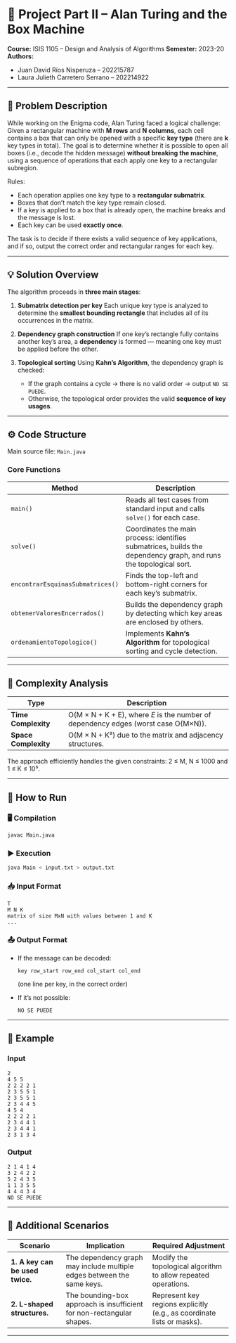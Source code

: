 # 🧩 Project Part II – Alan Turing and the Box Machine

**Course:** ISIS 1105 – Design and Analysis of Algorithms
**Semester:** 2023-20
**Authors:**

* Juan David Ríos Nisperuza – 202215787
* Laura Julieth Carretero Serrano – 202214922

---

## 📘 Problem Description

While working on the Enigma code, Alan Turing faced a logical challenge:
Given a rectangular machine with **M rows** and **N columns**, each cell contains a box that can only be opened with a specific **key type** (there are **k** key types in total).
The goal is to determine whether it is possible to open all boxes (i.e., decode the hidden message) **without breaking the machine**, using a sequence of operations that each apply one key to a rectangular subregion.

Rules:

* Each operation applies one key type to a **rectangular submatrix**.
* Boxes that don’t match the key type remain closed.
* If a key is applied to a box that is already open, the machine breaks and the message is lost.
* Each key can be used **exactly once**.

The task is to decide if there exists a valid sequence of key applications, and if so, output the correct order and rectangular ranges for each key.

---

## 💡 Solution Overview

The algorithm proceeds in **three main stages**:

1. **Submatrix detection per key**
   Each unique key type is analyzed to determine the **smallest bounding rectangle** that includes all of its occurrences in the matrix.

2. **Dependency graph construction**
   If one key’s rectangle fully contains another key’s area, a **dependency** is formed — meaning one key must be applied before the other.

3. **Topological sorting**
   Using **Kahn’s Algorithm**, the dependency graph is checked:

   * If the graph contains a cycle → there is no valid order → output `NO SE PUEDE`.
   * Otherwise, the topological order provides the valid **sequence of key usages**.

---

## ⚙️ Code Structure

Main source file: `Main.java`

### Core Functions

| Method                           | Description                                                                                                       |
| -------------------------------- | ----------------------------------------------------------------------------------------------------------------- |
| `main()`                         | Reads all test cases from standard input and calls `solve()` for each case.                                       |
| `solve()`                        | Coordinates the main process: identifies submatrices, builds the dependency graph, and runs the topological sort. |
| `encontrarEsquinasSubmatrices()` | Finds the top-left and bottom-right corners for each key’s submatrix.                                             |
| `obtenerValoresEncerrados()`     | Builds the dependency graph by detecting which key areas are enclosed by others.                                  |
| `ordenamientoTopologico()`       | Implements **Kahn’s Algorithm** for topological sorting and cycle detection.                                      |

---

## 🧮 Complexity Analysis

| Type                 | Description                                                                        |
| -------------------- | ---------------------------------------------------------------------------------- |
| **Time Complexity**  | O(M × N + K + E), where *E* is the number of dependency edges (worst case O(M×N)). |
| **Space Complexity** | O(M × N + K²) due to the matrix and adjacency structures.                          |

The approach efficiently handles the given constraints:
2 ≤ M, N ≤ 1000 and 1 ≤ K ≤ 10⁵.

---

## 🧰 How to Run

### 🖥️ Compilation

```bash
javac Main.java
```

### ▶️ Execution

```bash
java Main < input.txt > output.txt
```

### 📥 Input Format

```
T
M N K
matrix of size MxN with values between 1 and K
...
```

### 📤 Output Format

* If the message can be decoded:

  ```
  key row_start row_end col_start col_end
  ```

  (one line per key, in the correct order)
* If it’s not possible:

  ```
  NO SE PUEDE
  ```

---

## 🧪 Example

### Input

```
2
4 5 5
2 2 2 2 1
2 3 5 5 1
2 3 5 5 1
2 3 4 4 5
4 5 4
2 2 2 2 1
2 3 4 4 1
2 3 4 4 1
2 3 1 3 4
```

### Output

```
2 1 4 1 4
3 2 4 2 2
5 2 4 3 5
1 1 3 5 5
4 4 4 3 4
NO SE PUEDE
```

---

## 🧠 Additional Scenarios

| Scenario                        | Implication                                                            | Required Adjustment                                                    |
| ------------------------------- | ---------------------------------------------------------------------- | ---------------------------------------------------------------------- |
| **1. A key can be used twice.** | The dependency graph may include multiple edges between the same keys. | Modify the topological algorithm to allow repeated operations.         |
| **2. L-shaped structures.**     | The bounding-box approach is insufficient for non-rectangular shapes.  | Represent key regions explicitly (e.g., as coordinate lists or masks). |

---
